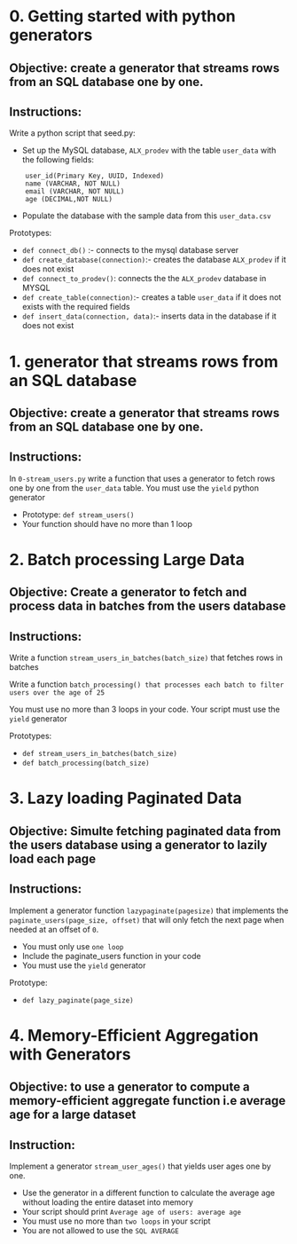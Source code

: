 # 0. Getting started with python generators

## Objective: create a generator that streams rows from an SQL database one by one.

## Instructions:

Write a python script that seed.py:

- Set up the MySQL database, `ALX_prodev` with the table `user_data` with the following fields:
```
    user_id(Primary Key, UUID, Indexed)
    name (VARCHAR, NOT NULL)
    email (VARCHAR, NOT NULL)
    age (DECIMAL,NOT NULL)
```

- Populate the database with the sample data from this `user_data.csv`

Prototypes:
- `def connect_db()` :- connects to the mysql database server
- `def create_database(connection)`:- creates the database `ALX_prodev` if it does not exist
- `def connect_to_prodev()`: connects the the `ALX_prodev` database in MYSQL
- `def create_table(connection)`:- creates a table `user_data` if it does not exists with the required fields
- `def insert_data(connection, data)`:- inserts data in the database if it does not exist


# 1. generator that streams rows from an SQL database

## Objective: create a generator that streams rows from an SQL database one by one.

## Instructions:

In `0-stream_users.py` write a function that uses a generator to fetch rows one by one from the `user_data` table. You must use the `yield` python generator

- Prototype: `def stream_users()`
- Your function should have no more than 1 loop

# 2. Batch processing Large Data

## Objective: Create a generator to fetch and process data in batches from the users database

## Instructions:

Write a function `stream_users_in_batches(batch_size)` that fetches rows in batches

Write a function `batch_processing() that processes each batch to filter users over the age of 25`

You must use no more than 3 loops in your code. Your script must use the `yield` generator

Prototypes:

- `def stream_users_in_batches(batch_size)`
- `def batch_processing(batch_size)`

# 3. Lazy loading Paginated Data

## Objective: Simulte fetching paginated data from the users database using a generator to lazily load each page

## Instructions:

Implement a generator function `lazypaginate(pagesize)` that implements the `paginate_users(page_size, offset)` that will only fetch the next page when needed at an offset of `0`.

- You must only use `one loop`
- Include the paginate_users function in your code
- You must use the `yield` generator

Prototype:
- `def lazy_paginate(page_size)`

# 4. Memory-Efficient Aggregation with Generators

## Objective: to use a generator to compute a memory-efficient aggregate function i.e average age for a large dataset

## Instruction:

Implement a generator `stream_user_ages()` that yields user ages one by one.

- Use the generator in a different function to calculate the average age without loading the entire dataset into memory
- Your script should print `Average age of users: average age`
- You must use no more than `two loops` in your script
- You are not allowed to use the `SQL AVERAGE`